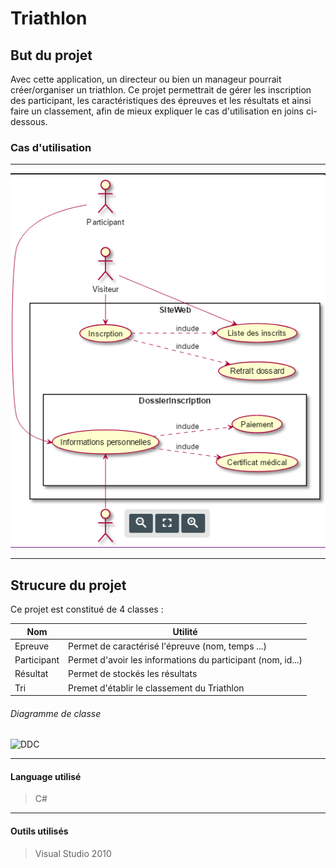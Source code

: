 # Triathlon #

## But du projet ##
Avec cette application, un directeur ou bien un manageur pourrait créer/organiser un triathlon. Ce projet permettrait de gérer les inscription des participant, les caractéristiques des épreuves et les résultats et ainsi faire un classement, afin de mieux expliquer le cas d'utilisation en joins ci-dessous.

### Cas d'utilisation ####
* * * 
![Cas d'utilisation](https://github.com/vappy2/Triathlon/blob/master/image/UML.png)

* * *

## Strucure du projet ##

Ce projet est constitué de 4 classes : 

|Nom|Utilité|
|---|-------|
|Epreuve| Permet de caractérisé l'épreuve (nom, temps ...)|
|Participant|Permet d'avoir les informations du participant (nom, id...)|
|Résultat|Permet de stockés les résultats|
|Tri| Premet d'établir le classement du Triathlon|

###### Diagramme de classe ######
![DDC]()

* * *
#### Language utilisé ####
> C#
* * * 

#### Outils utilisés ####
> Visual Studio 2010

